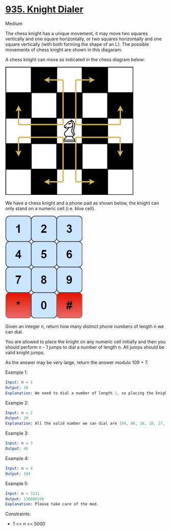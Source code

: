# [935. Knight Dialer](https://leetcode.com/problems/knight-dialer/)

Medium

The chess knight has a unique movement, it may move two squares vertically and one square horizontally, or two squares horizontally and one square vertically (with both forming the shape of an L). The possible movements of chess knight are shown in this diagaram:

A chess knight can move as indicated in the chess diagram below:

![img1](1.jpeg)

We have a chess knight and a phone pad as shown below, the knight can only stand on a numeric cell (i.e. blue cell).

![img1](2.jpeg)

Given an integer n, return how many distinct phone numbers of length n we can dial.

You are allowed to place the knight on any numeric cell initially and then you should perform n - 1 jumps to dial a number of length n. All jumps should be valid knight jumps.

As the answer may be very large, return the answer modulo 109 + 7.

Example 1:

```s
Input: n = 1
Output: 10
Explanation: We need to dial a number of length 1, so placing the knight over any numeric cell of the 10 cells is sufficient.
```

Example 2:

```s
Input: n = 2
Output: 20
Explanation: All the valid number we can dial are [04, 06, 16, 18, 27, 29, 34, 38, 40, 43, 49, 60, 61, 67, 72, 76, 81, 83, 92, 94]
```

Example 3:

```s
Input: n = 3
Output: 46
```

Example 4:

```s
Input: n = 4
Output: 104
```

Example 5:

```s
Input: n = 3131
Output: 136006598
Explanation: Please take care of the mod.
``` 

Constraints:

- 1 <= n <= 5000
